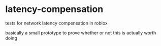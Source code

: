 # latency-compensation
tests for network latency compensation in roblox

basically a small prototype to prove whether or not this is actually worth doing
